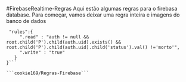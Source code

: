 #FirebaseRealtime-Regras 
Aqui estão algumas regras para o firebasa database. Para começar, vamos deixar uma regra inteira e imagens do banco de dados

```{
 "rules":{
     ".read" : "auth != null && root.child('P').child(auth.uid).exists() && root.child('P').child(auth.uid).child('status').val() !='morto'",
     ".write" : "true"
   }
}```

```cookie169/Regras-Firebase```
